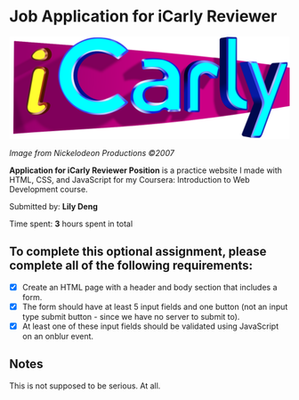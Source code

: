# Job Application for iCarly Reviewer

<img src='icarly.png' title='Job Application for iCarly Reviewer' width='' alt='iCarly' />

*Image from Nickelodeon Productions ©2007*

**Application for iCarly Reviewer Position** is a practice website I made with HTML, CSS, and JavaScript for my Coursera: Introduction to Web Development course.

Submitted by: **Lily Deng**

Time spent: **3** hours spent in total

## To complete this optional assignment, please complete all of the following requirements:

* [x] Create an HTML page with a header and body section that includes a form.
* [x] The form should have at least 5 input fields and one button (not an input type submit button - since we have no server to submit to).
* [x] At least one of these input fields should be validated using JavaScript on an onblur event.

 ## Notes

This is not supposed to be serious. At all.
